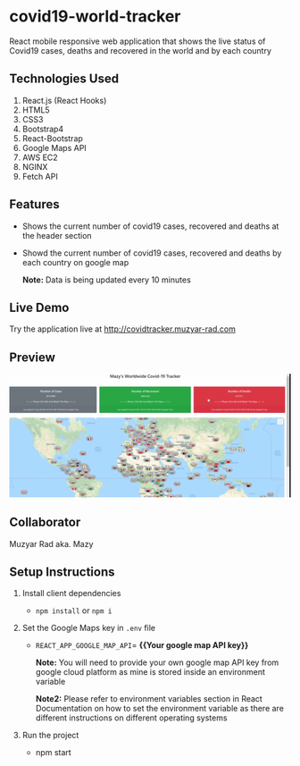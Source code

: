# covid19-world-tracker

React mobile responsive web application that shows the live status of Covid19 cases, deaths and recovered in the world and by each country

## Technologies Used

1. React.js (React Hooks)
2. HTML5
3. CSS3
4. Bootstrap4
5. React-Bootstrap
6. Google Maps API
7. AWS EC2
8. NGINX
9. Fetch API

## Features

- Shows the current number of covid19 cases, recovered and deaths at the header section 
- Showd the current number of covid19 cases, recovered and deaths by each country on google map

   **Note:** Data is being updated every 10 minutes

## Live Demo

Try the application live at http://covidtracker.muzyar-rad.com

## Preview

![covidtracker](covidtracker.gif)

## Collaborator 

Muzyar Rad aka. Mazy

## Setup Instructions

1. Install client dependencies

   - `npm install` or `npm i`

2. Set the Google Maps key in `.env` file

   - `REACT_APP_GOOGLE_MAP_API`= **{{Your google map API key}}**

      **Note:** You will need to provide your own google map API key from google cloud platform as mine is stored inside an environment variable

      **Note2:** Please refer to environment variables section in React Documentation on how to set the environment variable as there are different instructions on different      operating systems

3. Run the project 

   - npm start
